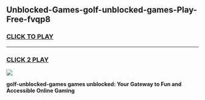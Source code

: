 
## Unblocked-Games-golf-unblocked-games-Play-Free-fvqp8
<h3>
<a href="https://premium76.site?title=golf-unblocked-games&ref=09A">CLICK TO PLAY</a></h3>
<hr>

<h3>
<a href="https://premium76.site?title=golf-unblocked-games&ref=09A">CLICK 2 PLAY</a>
  
</h3>

<a href="https://premium76.site?title=golf-unblocked-games&ref=09A"><img src="https://clearcache.store/games.png"></a>


**golf-unblocked-games games unblocked: Your Gateway to Fun and Accessible Online Gaming**
